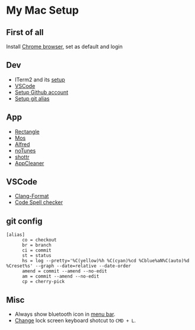 # My Mac Setup

## First of all
Install [Chrome browser](https://www.google.com/chrome/), set as default and login

## Dev
- ITerm2 and its [setup](https://medium.com/seokjunhong/customize-the-terminal-zsh-iterm2-powerlevel10k-complete-guide-for-beginners-35c4ba439055)
- [VSCode](https://code.visualstudio.com/)
- [Setup Github account](https://docs.github.com/en/get-started/quickstart/set-up-git)
- [Setup git alias](https://git-scm.com/book/en/v2/Git-Basics-Git-Aliases)

## App
- [Rectangle](https://rectangleapp.com/)
- [Mos](https://mos.caldis.me/)
- [Alfred](https://www.alfredapp.com/)
- [noTunes](https://github.com/tombonez/noTunes)
- [shottr](https://shottr.cc/)
- [AppCleaner](https://freemacsoft.net/appcleaner/)

## VSCode
- [Clang-Format](https://github.com/xaverh/vscode-clang-format)
- [Code Spell checker](https://marketplace.visualstudio.com/items?itemName=streetsidesoftware.code-spell-checker)

## git config

```shell
[alias]
      co = checkout
      br = branch
      ci = commit
      st = status
      hs = log --pretty='%C(yellow)%h %C(cyan)%cd %Cblue%aN%C(auto)%d %Creset%s' --graph --date=relative --date-order
      amend = commit --amend --no-edit
      am = commit --amend --no-edit
      cp = cherry-pick
```

## Misc
- Always show bluetooth icon in [menu bar](https://support.apple.com/en-bh/guide/macbook-pro/apdbd44531c5/mac#:~:text=Tip%3A%20If%20you%20don't,in%20Menu%20Bar%20for%20Bluetooth.).
- [Change](https://apple.stackexchange.com/questions/299676/how-do-i-change-the-shortcut-for-lock-screen) lock screen keyboard shotcut to `CMD + L`.